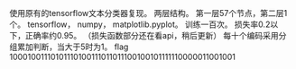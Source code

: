 ﻿使用原有的tensorflow文本分类器复现。
两层结构。
第一层57个节点，第二层1个。
tensorflow， numpy， matplotlib.pyplot。
训练一百次。
损失率0.2以下，正确率约0.95。
（损失函数部分还在看api，稍后更新）	
每十个编码采用分组累加判断，当大于5时为1。
flag 10001001110101110100111011011100100101111110000011001001